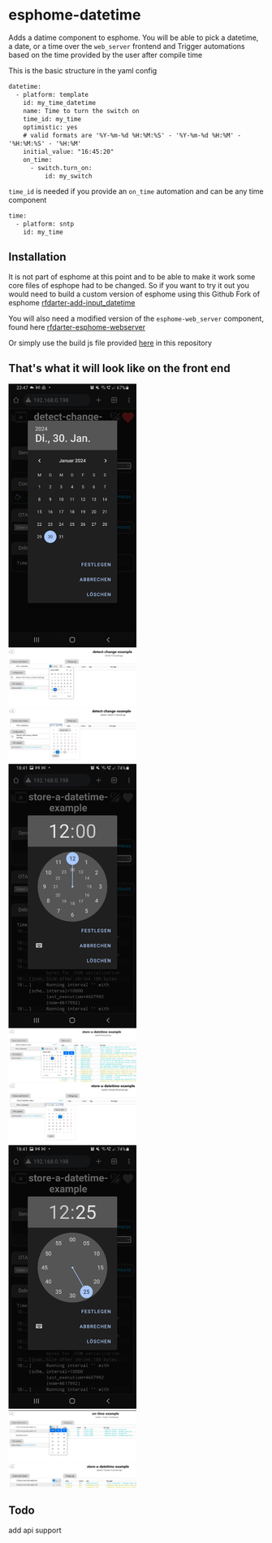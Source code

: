 # esphome-datetime

Adds a datime component to esphome. You will be able to pick a datetime, a date, or a time over the `web_server` frontend and Trigger automations based on the time provided by the user after compile time

This is the basic structure in the yaml config
```
datetime:
  - platform: template
    id: my_time_datetime
    name: Time to turn the switch on
    time_id: my_time
    optimistic: yes
    # valid formats are '%Y-%m-%d %H:%M:%S' - '%Y-%m-%d %H:%M' - '%H:%M:%S' - '%H:%M'
    initial_value: "16:45:20"
    on_time:
      - switch.turn_on:
          id: my_switch
```

`time_id` is needed if you provide an `on_time` automation and can be any time component

```
time:
  - platform: sntp
    id: my_time
```

## Installation
It is not part of esphome at this point and to be able to make it work some core files of esphope had to be changed.
So if you want to try it out you would need to build a custom version of esphome using this Github Fork of esphome
<a href="https://github.com/RFDarter/esphome/tree/Add-input_datetime" target="_blank">
rfdarter-add-input_datetime
</a>

You will also need a modified version of the `esphome-web_server` component, found here
<a href="https://github.com/RFDarter/esphome-webserver/tree/ha-styling-input_datetime-support" target="_blank">
rfdarter-esphome-webserver
</a>

Or simply use the build js file provided <a href="https://raw.githubusercontent.com/rfdarter/esphome-datetime/main/www.js" target="_blank">here</a> in this repository


## That's what it will look like on the front end
<a href="https://raw.githubusercontent.com/rfdarter/esphome-datetime/main/images/pick-date-mobile.jpg" target="_blank">
<img src="https://raw.githubusercontent.com/rfdarter/esphome-datetime/main/images/pick-date-mobile.jpg" width="50%">
</a>
<a href="https://raw.githubusercontent.com/rfdarter/esphome-datetime/main/images/pick-date-pc-chrome.jpg" target="_blank">
<img src="https://raw.githubusercontent.com/rfdarter/esphome-datetime/main/images/pick-date-pc-chrome.jpg" width="50%">
</a>
<a href="https://raw.githubusercontent.com/rfdarter/esphome-datetime/main/images/pick-date-pc-ff.jpg" target="_blank">
<img src="https://raw.githubusercontent.com/rfdarter/esphome-datetime/main/images/pick-date-pc-ff.jpg" width="50%">
</a>

<a href="https://raw.githubusercontent.com/rfdarter/esphome-datetime/main/images/pick-datetime-mobile.jpg" target="_blank">
<img src="https://raw.githubusercontent.com/rfdarter/esphome-datetime/main/images/pick-datetime-mobile.jpg" width="50%">
</a>
<a href="https://raw.githubusercontent.com/rfdarter/esphome-datetime/main/images/pick-datetime-pc-chrome.jpg" target="_blank">
<img src="https://raw.githubusercontent.com/rfdarter/esphome-datetime/main/images/pick-datetime-pc-chrome.jpg" width="50%">
</a>
<a href="https://raw.githubusercontent.com/rfdarter/esphome-datetime/main/images/pick-datetime-pc-ff.jpg" target="_blank">
<img src="https://raw.githubusercontent.com/rfdarter/esphome-datetime/main/images/pick-datetime-pc-ff.jpg" width="50%">
</a>

<a href="https://raw.githubusercontent.com/rfdarter/esphome-datetime/main/images/pick-time-mobile.jpg" target="_blank">
<img src="https://raw.githubusercontent.com/rfdarter/esphome-datetime/main/images/pick-time-mobile.jpg" width="50%">
</a>
<a href="https://raw.githubusercontent.com/rfdarter/esphome-datetime/main/images/pick-time-pc-chrome.jpg" target="_blank">
<img src="https://raw.githubusercontent.com/rfdarter/esphome-datetime/main/images/pick-time-pc-chrome.jpg" width="50%">
</a>
<a href="https://raw.githubusercontent.com/rfdarter/esphome-datetime/main/images/pick-time-pc-ff.jpg" target="_blank">
<img src="https://raw.githubusercontent.com/rfdarter/esphome-datetime/main/images/pick-time-pc-ff.jpg" width="50%">
</a>

## Todo
add api support


